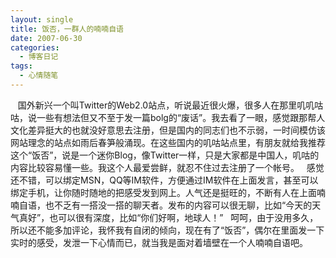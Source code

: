 ```yaml
---
layout: single
title: 饭否，一群人的喃喃自语
date: 2007-06-30
categories:
  - 博客日记
tags:
  - 心情随笔
---
```


&nbsp;&nbsp;&nbsp;国外新兴一个叫Twitter的Web2.0站点，听说最近很火爆，很多人在那里叽叽咕咕，说一些有想法但又不至于发一篇bolg的“废话”。我去看了一眼，感觉跟那帮人文化差异挺大的也就没好意思去注册，但是国内的同志们也不示弱，一时间模仿该网站理念的站点如雨后春笋般涌现。在这些国内的叽咕站点里，有朋友就给我推荐这个“饭否”，说是一个迷你Blog，像Twitter一样，只是大家都是中国人，叽咕的内容比较容易懂一些。我这个人最爱尝鲜，就忍不住过去注册了一个帐号。&nbsp;&nbsp;&nbsp;感觉还不错，可以绑定MSN，QQ等IM软件，方便通过IM软件在上面发言，甚至可以绑定手机，让你随时随地的把感受发到网上。人气还是挺旺的，不断有人在上面喃喃自语，也不乏有一搭没一搭的聊天者。发布的内容可以很无聊，比如“今天的天气真好”，也可以很有深度，比如“你们好啊，地球人！”&nbsp;&nbsp;&nbsp;呵呵，由于没用多久，所以还不能多加评论，我怀我有自闭的倾向，现在有了“饭否”，偶尔在里面发一下实时的感受，发泄一下心情而已，就当我是面对着墙壁在一个人喃喃自语吧。
